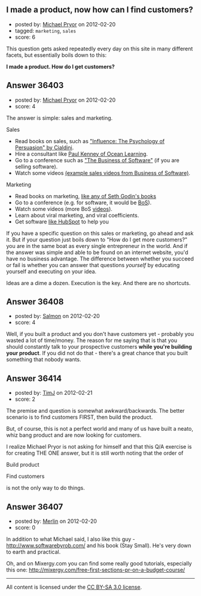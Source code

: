 ## I made a product, now how can I find customers?

- posted by: [Michael Pryor](https://stackexchange.com/users/-1/130-michael-pryor) on 2012-02-20
- tagged: `marketing`, `sales`
- score: 6

This question gets asked repeatedly every day on this site in many different facets, but essentially boils down to this:

**I made a product.  How do I get customers?**




## Answer 36403

- posted by: [Michael Pryor](https://stackexchange.com/users/-1/130-michael-pryor) on 2012-02-20
- score: 4

<p>The answer is simple: sales and marketing.</p>

<p>Sales</p>

<ul>
<li>Read books on sales, such as <a href="http://rads.stackoverflow.com/amzn/click/006124189X" rel="nofollow">"Influence: The Psychology of Persuasion" by Cialdini</a>.</li>
<li>Hire a consultant like <a href="http://www.oceanlearning.co.uk/" rel="nofollow">Paul Kenney of Ocean Learning</a>.</li>
<li>Go to a conference such as <a href="http://businessofsoftware.org/" rel="nofollow">"The Business of Software"</a> (if you are selling software).</li>
<li>Watch some videos <a href="http://blip.tv/business-of-software/paul-kenny-at-business-of-software-2009-3430565" rel="nofollow">(example sales videos from Business of Software)</a>.</li>
</ul>

<p>Marketing</p>

<ul>
<li>Read books on marketing, <a href="http://www.sethgodin.com/sg/books.asp" rel="nofollow">like any of Seth Godin's books</a></li>
<li>Go to a conference (e.g. for software, it would be <a href="http://businessofsoftware.org/" rel="nofollow">BoS</a>).</li>
<li>Watch some videos (more BoS <a href="http://blip.tv/business-of-software/seth-godin-at-business-of-software-2008-1546328" rel="nofollow">videos</a>).</li>
<li>Learn about viral marketing, and viral coefficients.</li>
<li>Get software <a href="http://www.hubspot.com/" rel="nofollow">like HubSpot</a> to help you</li>
</ul>

<p>If you have a specific question on this sales or marketing, go ahead and ask it.  But if your question just boils down to "How do I get more customers?" you are in the same boat as every single entrepreneur in the world.  And if the answer was simple and able to be found on an internet website, you'd have no business advantage.   The difference between whether you succeed or fail is whether you can answer that questions <em>yourself</em> by educating yourself and executing on your idea.  </p>

<p>Ideas are a dime a dozen. Execution is the key.  And there are no shortcuts.</p>



## Answer 36408

- posted by: [Salmon](https://stackexchange.com/users/-1/5445-salmon) on 2012-02-20
- score: 4

Well, if you built a product and you don't have customers yet - probably you wasted a lot of time/money. 
The reason for me saying that is that you should constantly talk to your prospective customers **while you're building your product**. If you did not do that - there's a great chance that you built something that nobody wants.


## Answer 36414

- posted by: [TimJ](https://stackexchange.com/users/-1/1172-timj) on 2012-02-21
- score: 2

The premise and question is somewhat awkward/backwards.  The better scenario is to find customers FIRST, then build the product.  

But, of course, this is not a perfect world and many of us have built a neato, whiz bang product and are now looking for customers.  

I realize Michael Pryor is not asking for himself and that this Q/A exercise is for creating THE ONE answer, but it is still worth noting that the order of

Build product

Find  customers

is not the only way to do things.


## Answer 36407

- posted by: [Merlin](https://stackexchange.com/users/-1/6104-merlin) on 2012-02-20
- score: 0

In addition to what Michael said, I also like this guy - http://www.softwarebyrob.com/ and his book (Stay Small). He's very down to earth and practical.

Oh, and on Mixergy.com you can find some really good tutorials, especially this one: http://mixergy.com/free-first-sections-pr-on-a-budget-course/



---

All content is licensed under the [CC BY-SA 3.0 license](https://creativecommons.org/licenses/by-sa/3.0/).
